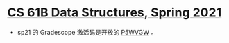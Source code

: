 # [CS 61B Data Structures, Spring 2021](https://sp21.datastructur.es/index.html)

* sp21 的 Gradescope 激活码是开放的 [P5WVGW](https://sp21.datastructur.es/about.html) 。
